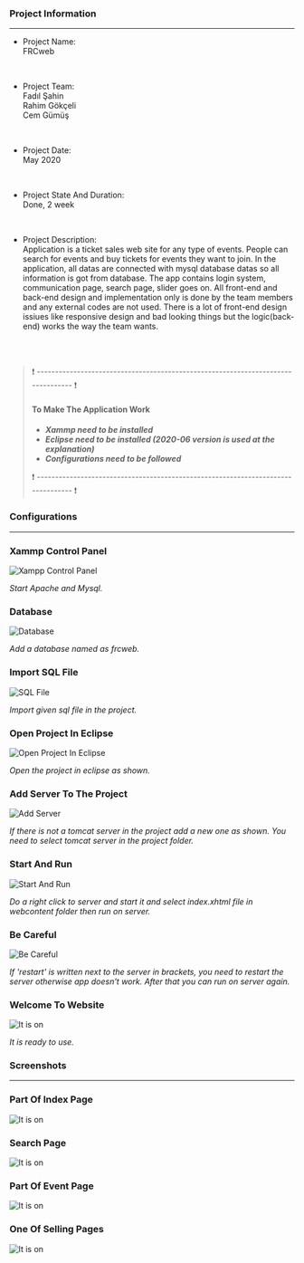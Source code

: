 ### Project Information
--- 
* Project Name: <br/>
FRCweb
<br>

* Project Team: <br/>
Fadıl Şahin<br>
Rahim Gökçeli<br>
Cem Gümüş
<br>

* Project Date: <br/>
May 2020
<br>

* Project State And Duration: <br/>
Done, 2 week
<br>

* Project Description: <br/>
Application is a ticket sales web site for any type of events. People can search for events and buy tickets for events they want to join. In the application, all datas are connected with mysql database datas so all information is got from database. The app contains login system, communication page, search page, slider goes on. All front-end and back-end design and implementation only is done by the team members and any external codes are not used.
There is a lot of front-end design issiues like responsive design and bad looking things but the logic(back-end) works the way the team wants.
<br/>
<br/>

>:exclamation: --------------------------------------------------------------------------------- :exclamation:
>#### To Make The Application Work
>- ***Xammp need to be installed***
>- ***Eclipse need to be installed (2020-06 version is used at the explanation)***
>- ***Configurations need to be followed***
>
>:exclamation: --------------------------------------------------------------------------------- :exclamation:
### Configurations
---

### Xammp Control Panel
![Xampp Control Panel](images/0.png)

*Start Apache and Mysql.*

### Database
![Database](images/1.png)

*Add a database named as frcweb.*
### Import SQL File
![SQL File](images/2.png)

*Import given sql file in the project.*
### Open Project In Eclipse
![Open Project In Eclipse](images/3.png)

*Open the project in eclipse as shown.*
### Add Server To The Project
![Add Server](images/4.png)

*If there is not a tomcat server in the project add a new one as shown. You need to select tomcat server in the project folder.*

### Start And Run
![Start And Run](images/5.png)

*Do a right click to server and start it and select index.xhtml file in webcontent folder then run on server.*
### Be Careful 
![Be Careful](images/6.png)

*If 'restart' is written next to the server in brackets, you need to restart the server otherwise app doesn't work. After that you can run on server again.*
### Welcome To Website 
![It is on](images/7.png)

*It is ready to use.*
### Screenshots
---

### Part Of Index Page
![It is on](images/9.png)

### Search Page
![It is on](images/10.png)

### Part Of Event Page
![It is on](images/11.png)

### One Of Selling Pages
![It is on](images/12.png)

